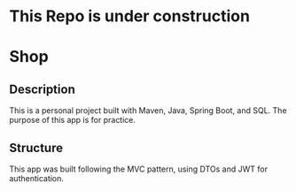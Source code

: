 # This Repo is under construction

# Shop

## Description
This is a personal project built with Maven, Java, Spring Boot, and SQL.
The purpose of this app is for practice.

## Structure
This app was built following the MVC pattern, using DTOs and JWT for authentication.
